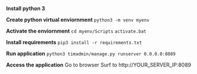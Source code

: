 **Install python 3**

**Create python virtual enviornment**
`python3 -m venv myenv`

**Activate the enviornment**
`cd myenv/Scripts`
`activate.bat`

**Install requirements**
`pip3 install -r requirements.txt`

**Run application**
`python3 timadmin/manage.py runserver 0.0.0.0:8089`

**Access the application**
Go to browser
Surf to http://YOUR_SERVER_IP:8089